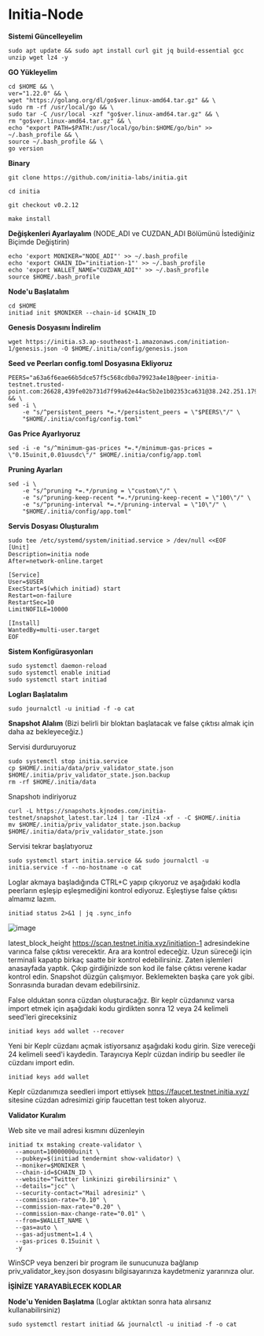# Initia-Node

**Sistemi Güncelleyelim**

```
sudo apt update && sudo apt install curl git jq build-essential gcc unzip wget lz4 -y
```

**GO Yükleyelim**

```
cd $HOME && \
ver="1.22.0" && \
wget "https://golang.org/dl/go$ver.linux-amd64.tar.gz" && \
sudo rm -rf /usr/local/go && \
sudo tar -C /usr/local -xzf "go$ver.linux-amd64.tar.gz" && \
rm "go$ver.linux-amd64.tar.gz" && \
echo "export PATH=$PATH:/usr/local/go/bin:$HOME/go/bin" >> ~/.bash_profile && \
source ~/.bash_profile && \
go version
```

**Binary**

```
git clone https://github.com/initia-labs/initia.git
```
```
cd initia
```
```
git checkout v0.2.12
```
```
make install
```

**Değişkenleri Ayarlayalım** (NODE_ADI ve CUZDAN_ADI Bölümünü İstediğiniz Biçimde Değiştirin)

```
echo 'export MONIKER="NODE_ADI"' >> ~/.bash_profile
echo 'export CHAIN_ID="initiation-1"' >> ~/.bash_profile
echo 'export WALLET_NAME="CUZDAN_ADI"' >> ~/.bash_profile
source $HOME/.bash_profile
```

**Node'u Başlatalım**

```
cd $HOME
initiad init $MONIKER --chain-id $CHAIN_ID
```

**Genesis Dosyasını İndirelim**

```
wget https://initia.s3.ap-southeast-1.amazonaws.com/initiation-1/genesis.json -O $HOME/.initia/config/genesis.json
```

**Seed ve Peerları config.toml Dosyasına Ekliyoruz**

```
PEERS="a63a6f6eae66b5dce57f5c568cdb0a79923a4e18@peer-initia-testnet.trusted-point.com:26628,439fe02b731d7f99a62e44ac5b2e1b02353ca631@38.242.251.179:39656,4db605b6f399a173cfc30e843a7d6a10cd3222a3@158.220.86.6:17956,fd14410d3d6ba362a20d47c02e077da86017cadf@65.21.244.157:17956,a8638b4701f2d11e9269dfd4c2ed0509bd7b12d9@194.163.191.117:39656,0ce5a28686d961d0f1315069c03adb74c6fccc80@37.60.244.91:24556,de31968f3b35942b5a1123998ff0c4ebd3c3aae5@88.99.193.146:26656,f396faca04598721481e714dcb0e3c8ed05a406c@49.12.209.114:15656,fd06e3e5f03b31757ee2ce78d0bf85bb1c71a2d9@65.109.166.136:26656,0d5b90a3b620a7e602f099eb4da99fc03995874e@165.22.245.86:17956,028999a1696b45863ff84df12ebf2aebc5d40c2d@37.27.48.77:26656,7033bed7fa79360e24d5d0cf2f5fee8a683766a9@154.26.129.223:17956,1376a7400ee5400e226ebab384ad89de408163dc@62.171.179.87:13656,23251217584bc066c8027cc735ca1b2893896178@185.197.251.195:17956,277ae7258c9ac789262ef125cfdbf1c02958510a@37.27.71.199:22656,32fece76b6d278672fb73059764f5d6f77086f3a@148.251.3.125:19656,c612c1c6ad4a59fb62a31428782921591e8bb684@42.117.19.109:10656,fa69efe26762f987a1e1eaf4ea053b35380838dc@80.65.211.232:17956,0d6437ca9242b5878f6c784b88e918ba12f12c08@89.58.63.240:53456,f24e92c2b15ea8f212ec63ebae5451d8fcc7da8b@81.0.248.152:39656,ba053d26fe5c30842ddcc2c34c9893d78204ced0@157.90.154.36:17956,32f59b799e6e840fb47b363ba59e45c3519b3a5f@136.243.104.103:24556,5c2a752c9b1952dbed075c56c600c3a79b58c395@195.3.221.9:26686,862d16bec51e4e2751b00605416df94b7440b7f3@49.13.147.156:39656,1813a8de79d48674f184553800122f7bf794cd57@213.199.52.16:26656,a633694e4f10060023b3c8319ae130fa927f706b@207.180.251.85:17956,22c876f711032026c54d2ccfe81cb2cfe1ec9ac1@37.60.243.170:26656,15a9693fbcdd9d8aea48030be3b520b1d69e8d66@193.34.213.228:14656,98f0f8e9209aa0a8abad39b94b0d2663a3be24ec@95.216.70.202:26656,c2a36ef8b4aaef3acc7d7cbfd77d10cf4cedaa3d@77.237.235.205:53456,8999ddce339185140913a64c623d0cb2a0e104f5@185.202.223.117:17956,04538a79c786a781345533aecff034379023e661@65.108.126.173:53456,670d532665a0f93ccbba6d132109c207301d6353@194.163.170.113:17956,4d98be9bf94c8ec06f7bbd96a9b4de507d2035b8@37.60.252.43:39656,7d097908682ef4f4e168f2136da2612ec43da27c@85.215.181.21:26656,7f194243f4d9ffbe15412fc5a11eec5c914c9300@167.86.114.207:17956,a3f2bd6fcf79eec06a5f384b3edaf1fe6e4ac9ce@82.208.22.54:17956,6dbb770a4b19f685c1cfe3a16738022eb9ca12e2@101.44.82.135:53456,ef4a25ea7000773cb6094dd5d905686ab7426541@158.220.122.90:14656,2bc4ca9a821b56e5786378a4167c57ef6e0d174f@167.235.200.43:17956,e3ee807b6f4e5a5f76e3e3b73da23a07488f01fb@5.75.170.27:17956,9228bbd89be619dd943e44633585c1657051a7d0@173.212.193.103:17956,cbba1ec1e228e01b31d22864c36fb7039088a5aa@194.163.152.41:53456,ae241bcfd5fffef3173c5bd4c72b0b384db5db88@49.13.213.52:26656" && \
sed -i \
    -e "s/^persistent_peers *=.*/persistent_peers = \"$PEERS\"/" \
    "$HOME/.initia/config/config.toml"
```

**Gas Price Ayarlıyoruz**

```
sed -i -e "s/^minimum-gas-prices *=.*/minimum-gas-prices = \"0.15uinit,0.01uusdc\"/" $HOME/.initia/config/app.toml
```

**Pruning Ayarları**

```
sed -i \
    -e "s/^pruning *=.*/pruning = \"custom\"/" \
    -e "s/^pruning-keep-recent *=.*/pruning-keep-recent = \"100\"/" \
    -e "s/^pruning-interval *=.*/pruning-interval = \"10\"/" \
    "$HOME/.initia/config/app.toml"
```

**Servis Dosyası Oluşturalım**

```
sudo tee /etc/systemd/system/initiad.service > /dev/null <<EOF
[Unit]
Description=initia node
After=network-online.target

[Service]
User=$USER
ExecStart=$(which initiad) start
Restart=on-failure
RestartSec=10
LimitNOFILE=10000

[Install]
WantedBy=multi-user.target
EOF
```

**Sistem Konfigürasyonları**

```
sudo systemctl daemon-reload
sudo systemctl enable initiad 
sudo systemctl start initiad
```

**Logları Başlatalım**

```
sudo journalctl -u initiad -f -o cat
```

**Snapshot Alalım** (Bizi belirli bir bloktan başlatacak ve false çıktısı almak için daha az bekleyeceğiz.)

Servisi durduruyoruz
```
sudo systemctl stop initia.service
cp $HOME/.initia/data/priv_validator_state.json $HOME/.initia/priv_validator_state.json.backup
rm -rf $HOME/.initia/data
```

Snapshotı indiriyoruz
```
curl -L https://snapshots.kjnodes.com/initia-testnet/snapshot_latest.tar.lz4 | tar -Ilz4 -xf - -C $HOME/.initia
mv $HOME/.initia/priv_validator_state.json.backup $HOME/.initia/data/priv_validator_state.json
```

Servisi tekrar başlatıyoruz
```
sudo systemctl start initia.service && sudo journalctl -u initia.service -f --no-hostname -o cat
```


Loglar akmaya başladığında CTRL+C yapıp çıkıyoruz ve aşağıdaki kodla peerların eşleşip eşleşmediğini kontrol ediyoruz. Eşleştiyse false çıktısı almamız lazım.

```
initiad status 2>&1 | jq .sync_info
```

![image](https://github.com/mcyucel/Initia-Node/assets/106594298/dd263833-a924-4a67-8cd5-20ac6f78253d)


latest_block_height https://scan.testnet.initia.xyz/initiation-1 adresindekine varınca false çıktısı verecektir. Ara ara kontrol edeceğiz. Uzun süreceği için terminali kapatıp birkaç saatte bir kontrol edebilirsiniz. Zaten işlemleri anasayfada yaptık. Çıkıp girdiğinizde son kod ile false çıktısı verene kadar kontrol edin. Snapshot düzgün çalışmıyor. Beklemekten başka çare yok gibi. Sonrasında buradan devam edebilirsiniz.

False olduktan sonra cüzdan oluşturacağız. Bir keplr cüzdanınız varsa import etmek için aşağıdaki kodu girdikten sonra 12 veya 24 kelimeli seed'leri gireceksiniz

```
initiad keys add wallet --recover
```

Yeni bir Keplr cüzdanı açmak istiyorsanız aşağıdaki kodu girin. Size vereceği 24 kelimeli seed'i kaydedin. Tarayıcıya Keplr cüzdan indirip bu seedler ile cüzdanı import edin.

```
initiad keys add wallet
```

Keplr cüzdanımıza seedleri import ettiysek https://faucet.testnet.initia.xyz/ sitesine cüzdan adresimizi girip faucettan test token alıyoruz.

**Validator Kuralım**

Web site ve mail adresi kısmını düzenleyin

```
initiad tx mstaking create-validator \
  --amount=10000000uinit \
  --pubkey=$(initiad tendermint show-validator) \
  --moniker=$MONIKER \
  --chain-id=$CHAIN_ID \
  --website="Twitter linkinizi girebilirsiniz" \
  --details="jcc" \
  --security-contact="Mail adresiniz" \
  --commission-rate="0.10" \
  --commission-max-rate="0.20" \
  --commission-max-change-rate="0.01" \
  --from=$WALLET_NAME \
  --gas=auto \
  --gas-adjustment=1.4 \
  --gas-prices 0.15uinit \
  -y
```

WinSCP veya benzeri bir program ile sunucunuza bağlanıp priv_validator_key.json dosyasını bilgisayarınıza kaydetmeniz yararınıza olur.



**İŞİNİZE YARAYABİLECEK KODLAR**

**Node'u Yeniden Başlatma** (Loglar aktıktan sonra hata alırsanız kullanabilirsiniz)

```
sudo systemctl restart initiad && journalctl -u initiad -f -o cat
```
